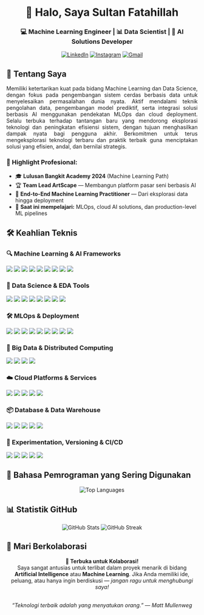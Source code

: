 <div align="center">

# 👋 Halo, Saya **Sultan Fatahillah**  
### 💻 Machine Learning Engineer | 📊 Data Scientist | 🤖 AI Solutions Developer  

[![LinkedIn](https://img.shields.io/badge/LinkedIn-Connect-blue?style=for-the-badge&logo=linkedin&logoColor=white)](https://www.linkedin.com/in/nuruddin-sulthon-syah-fatahillah-rahmani-35765829b/)
[![Instagram](https://img.shields.io/badge/Instagram-Follow-E4405F?style=for-the-badge&logo=instagram&logoColor=white)](https://instagram.com/sultanfatahillah_)
[![Gmail](https://img.shields.io/badge/Gmail-Email-D14836?style=for-the-badge&logo=gmail&logoColor=white)](mailto:adjikp76@gmail.com)

</div>

## 🚀 Tentang Saya

<div align="justify">

Memiliki ketertarikan kuat pada bidang Machine Learning dan Data Science, dengan fokus pada pengembangan sistem cerdas berbasis data untuk menyelesaikan permasalahan dunia nyata. Aktif mendalami teknik pengolahan data, pengembangan model prediktif, serta integrasi solusi berbasis AI menggunakan pendekatan MLOps dan cloud deployment. Selalu terbuka terhadap tantangan baru yang mendorong eksplorasi teknologi dan peningkatan efisiensi sistem, dengan tujuan menghasilkan dampak nyata bagi pengguna akhir. Berkomitmen untuk terus mengeksplorasi teknologi terbaru dan praktik terbaik guna menciptakan solusi yang efisien, andal, dan bernilai strategis.

</div>


### 🎯 Highlight Profesional:
- 🎓 **Lulusan Bangkit Academy 2024** (Machine Learning Path)
- 🏆 **Team Lead ArtScape** — Membangun platform pasar seni berbasis AI
- 🤖 **End-to-End Machine Learning Practitioner** — Dari eksplorasi data hingga deployment
- 🌱 **Saat ini mempelajari:** MLOps, cloud AI solutions, dan production-level ML pipelines


## 🛠️ Keahlian Teknis

### 🔍 Machine Learning & AI Frameworks
<p>
  <img src="https://img.shields.io/badge/TensorFlow-FF6F00?style=for-the-badge&logo=tensorflow&logoColor=white" />
  <img src="https://img.shields.io/badge/PyTorch-EE4C2C?style=for-the-badge&logo=pytorch&logoColor=white" />
  <img src="https://img.shields.io/badge/Keras-D00000?style=for-the-badge&logo=keras&logoColor=white" />
  <img src="https://img.shields.io/badge/Scikit_Learn-F7931E?style=for-the-badge&logo=scikit-learn&logoColor=white" />
  <img src="https://img.shields.io/badge/XGBoost-017CEE?style=for-the-badge&logo=xgboost&logoColor=white" />
  <img src="https://img.shields.io/badge/LightGBM-9ACD32?style=for-the-badge&logo=lightgbm&logoColor=white" />
  <img src="https://img.shields.io/badge/CatBoost-0F2C70?style=for-the-badge&logo=catboost&logoColor=white" />
  <img src="https://img.shields.io/badge/HuggingFace-FFD21F?style=for-the-badge&logo=huggingface&logoColor=black" />
  <img src="https://img.shields.io/badge/OpenCV-5C3EE8?style=for-the-badge&logo=opencv&logoColor=white" />
</p>

### 🧠 Data Science & EDA Tools
<p>
  <img src="https://img.shields.io/badge/Python-3776AB?style=for-the-badge&logo=python&logoColor=white" />
  <img src="https://img.shields.io/badge/Jupyter-F37626?style=for-the-badge&logo=jupyter&logoColor=white" />
  <img src="https://img.shields.io/badge/NumPy-013243?style=for-the-badge&logo=numpy&logoColor=white" />
  <img src="https://img.shields.io/badge/Pandas-150458?style=for-the-badge&logo=pandas&logoColor=white" />
  <img src="https://img.shields.io/badge/Matplotlib-11557C?style=for-the-badge&logo=matplotlib&logoColor=white" />
  <img src="https://img.shields.io/badge/Seaborn-47AABF?style=for-the-badge&logo=seaborn&logoColor=white" />
  <img src="https://img.shields.io/badge/Plotly-3F4F75?style=for-the-badge&logo=plotly&logoColor=white" />
  <img src="https://img.shields.io/badge/Altair-1F77B4?style=for-the-badge&logo=altair&logoColor=white" />
</p>

### 🛠️ MLOps & Deployment
<p>
  <img src="https://img.shields.io/badge/Docker-2496ED?style=for-the-badge&logo=docker&logoColor=white" />
  <img src="https://img.shields.io/badge/Kubernetes-326CE5?style=for-the-badge&logo=kubernetes&logoColor=white" />
  <img src="https://img.shields.io/badge/MLflow-0194E2?style=for-the-badge&logo=mlflow&logoColor=white" />
  <img src="https://img.shields.io/badge/DVC-945DD6?style=for-the-badge&logo=dvc&logoColor=white" />
  <img src="https://img.shields.io/badge/FastAPI-009688?style=for-the-badge&logo=fastapi&logoColor=white" />
  <img src="https://img.shields.io/badge/Flask-000000?style=for-the-badge&logo=flask&logoColor=white" />
  <img src="https://img.shields.io/badge/Streamlit-FF4B4B?style=for-the-badge&logo=streamlit&logoColor=white" />
  <img src="https://img.shields.io/badge/Gradio-FFB833?style=for-the-badge&logo=gradio&logoColor=black" />
  <img src="https://img.shields.io/badge/Airflow-017CEE?style=for-the-badge&logo=apache-airflow&logoColor=white" />
</p>

### 🧩 Big Data & Distributed Computing
<p>
  <img src="https://img.shields.io/badge/Apache_Spark-E25A1C?style=for-the-badge&logo=apachespark&logoColor=white" />
  <img src="https://img.shields.io/badge/Apache_Hadoop-66CCFF?style=for-the-badge&logo=apachehadoop&logoColor=white" />
  <img src="https://img.shields.io/badge/Presto-2F5292?style=for-the-badge&logo=presto&logoColor=white" />
  <img src="https://img.shields.io/badge/Apache_Flink-E6522C?style=for-the-badge&logo=apache-flink&logoColor=white" />
</p>

### ☁️ Cloud Platforms & Services
<p>
  <img src="https://img.shields.io/badge/GCP-4285F4?style=for-the-badge&logo=google-cloud&logoColor=white" />
  <img src="https://img.shields.io/badge/AWS-232F3E?style=for-the-badge&logo=amazon-aws&logoColor=white" />
  <img src="https://img.shields.io/badge/Azure-0078D4?style=for-the-badge&logo=microsoft-azure&logoColor=white" />
  <img src="https://img.shields.io/badge/Heroku-430098?style=for-the-badge&logo=heroku&logoColor=white" />
  <img src="https://img.shields.io/badge/Render-46E3B7?style=for-the-badge&logo=render&logoColor=black" />
</p>

### 📦 Database & Data Warehouse
<p>
  <img src="https://img.shields.io/badge/MySQL-4479A1?style=for-the-badge&logo=mysql&logoColor=white" />
  <img src="https://img.shields.io/badge/PostgreSQL-336791?style=for-the-badge&logo=postgresql&logoColor=white" />
  <img src="https://img.shields.io/badge/MongoDB-47A248?style=for-the-badge&logo=mongodb&logoColor=white" />
  <img src="https://img.shields.io/badge/BigQuery-669DF6?style=for-the-badge&logo=google-cloud&logoColor=white" />
  <img src="https://img.shields.io/badge/Snowflake-56B9EB?style=for-the-badge&logo=snowflake&logoColor=white" />
</p>

### 🧪 Experimentation, Versioning & CI/CD
<p>
  <img src="https://img.shields.io/badge/Git-F05032?style=for-the-badge&logo=git&logoColor=white" />
  <img src="https://img.shields.io/badge/GitHub_Actions-2088FF?style=for-the-badge&logo=github-actions&logoColor=white" />
  <img src="https://img.shields.io/badge/Weights_&_Biases-FFBE00?style=for-the-badge&logo=weightsandbiases&logoColor=black" />
  <img src="https://img.shields.io/badge/Neptune.AI-4E57D9?style=for-the-badge&logo=neptune&logoColor=white" />
  <img src="https://img.shields.io/badge/Jenkins-D24939?style=for-the-badge&logo=jenkins&logoColor=white" />
</p>




## 🧠 Bahasa Pemrograman yang Sering Digunakan

<p align="center">
  <img src="https://github-readme-stats.vercel.app/api/top-langs/?username=f4tahitsYours&layout=compact&theme=radical" alt="Top Languages">
</p>


## 📊 Statistik GitHub

<p align="center">
  <img src="https://github-readme-stats.vercel.app/api?username=f4tahitsYours&show_icons=true&theme=radical" alt="GitHub Stats">
  <img src="https://github-readme-streak-stats.herokuapp.com/?user=f4tahitsYours&theme=radical" alt="GitHub Streak">
</p>


## 🤝 Mari Berkolaborasi

<div align="center">
  <strong>🚀 Terbuka untuk Kolaborasi!</strong><br>
  Saya sangat antusias untuk terlibat dalam proyek menarik di bidang <strong>Artificial Intelligence</strong> atau <strong>Machine Learning</strong>.  
  Jika Anda memiliki ide, peluang, atau hanya ingin berdiskusi — <em>jangan ragu untuk menghubungi saya!</em>
</div>

<br>

<p align="center">
  <em>“Teknologi terbaik adalah yang menyatukan orang.” — Matt Mullenweg</em>
</p>

